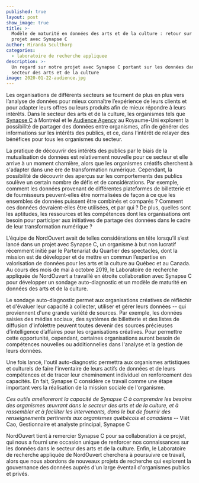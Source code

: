 ```yaml
---
published: true
layout: post
show_image: true
title: >-
  Modèle de maturité en données des arts et de la culture : retour sur notre
  projet avec Synapse C
author: Miranda Sculthorp
categories:
  - laboratoire de recherche appliquee
description: >-
  Un regard sur notre projet avec Synapse C portant sur les données dans le
  secteur des arts et de la culture
image: 2020-01-22-audience.jpg
---
```

Les organisations de différents secteurs se tournent de plus en plus vers l’analyse de données pour mieux connaître l’expérience de leurs clients et pour adapter leurs offres ou leurs produits afin de mieux répondre à leurs intérêts. Dans le secteur des arts et de la culture, les organismes tels que [Synapse C](https://synapsec.ca/) à Montréal et le [Audience Agency](https://www.audiencedatasharing.org/) au Royaume-Uni explorent la possibilité de partager des données entre organismes, afin de générer des informations sur les intérêts des publics, et ce, dans l’intérêt de relayer des bénéfices pour tous les organismes du secteur.  

La pratique de découvrir des intérêts des publics par le biais de la mutualisation de données est relativement nouvelle pour ce secteur et elle arrive à un moment charnière, alors que les organismes créatifs cherchent à s'adapter dans une ère de transformation numérique. Cependant, la possibilité de découvrir des aperçus sur les comportements des publics soulève un certain nombre de défis et de considérations. Par exemple, comment les données provenant de différentes plateformes de billetterie et de fournisseurs peuvent-elles être normalisées de façon à ce que les ensembles de données puissent être combinés et comparés ? Comment ces données devraient-elles être utilisées, et par qui ? De plus, quelles sont les aptitudes, les ressources et les compétences dont les organisations ont besoin pour participer aux initiatives de partage des données dans le cadre de leur transformation numérique ?

L’équipe de NordOuvert avait de telles considérations en tête lorsqu’il s’est lancé dans un projet avec Synapse C, un organisme à but non lucratif récemment initié par le Partenariat du Quartier des spectacles, dont la mission est de développer et de mettre en commun l’expertise en valorisation de données pour les arts et la culture au Québec et au Canada. Au cours des mois de mai à octobre 2019, le Laboratoire de recherche appliquée de NordOuvert a travaillé en étroite collaboration avec Synapse C pour développer un sondage auto-diagnostic et un modèle de maturité en données des arts et de la culture.

Le sondage auto-diagnostic permet aux organisations créatives de réfléchir et d'évaluer leur capacité à collecter, utiliser et gérer leurs données -- qui proviennent d'une grande variété de sources. Par exemple, les données saisies des médias sociaux, des systèmes de billetterie et des listes de diffusion d'infolettre peuvent toutes devenir des sources précieuses d’intelligence d’affaires pour les organisations créatives. Pour permettre cette opportunité, cependant, certaines organisations auront  besoin de compétences nouvelles ou additionnelles dans l'analyse et la gestion de leurs données.

Une fois lancé, l'outil auto-diagnostic permettra aux organismes artistiques et culturels de faire l'inventaire de leurs actifs de données et de leurs compétences et de tracer leur cheminement individuel en renforcement des capacités. En fait, Synapse C considère ce travail comme une étape important vers la réalisation de la mission sociale de l'organisme.

_Ces outils amélioreront la capacité de Synapse C à comprendre les besoins des organismes œuvrant dans le secteur des arts et de la culture, et à rassembler et à faciliter les intervenants, dans le but de fournir des renseignements pertinents aux organismes québécois et canadiens_
-- Viêt Cao, Gestionnaire et analyste principal, Synapse C

NordOuvert tient à remercier Synapse C pour sa collaboration à ce projet, qui nous a fourni une occasion unique de renforcer nos connaissances sur les données dans le secteur des arts et de la culture. Enfin, le Laboratoire de recherche appliquée de NordOuvert cherchera à poursuivre ce travail, alors que nous abordons de nouveaux projets de recherche qui explorent la gouvernance des données auprès d'un large éventail d'organismes publics et privés.

